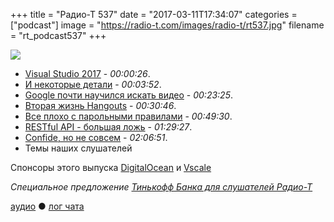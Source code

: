 +++
title = "Радио-Т 537"
date = "2017-03-11T17:34:07"
categories = ["podcast"]
image = "https://radio-t.com/images/radio-t/rt537.jpg"
filename = "rt_podcast537"
+++

![](https://radio-t.com/images/radio-t/rt537.jpg)

- [Visual Studio 2017](https://habrahabr.ru/company/microsoft/blog/323452/) - *00:00:26*.
- [И некоторые детали](http://venturebeat.com/2017/03/07/microsoft-launches-visual-studio-2017/) - *00:03:52*.
- [Google почти научился искать видео](http://mashable.com/2017/03/08/google-video-intelligence-api/) - *00:23:25*.
- [Вторая жизнь Hangouts](http://blog.google:443/products/g-suite/meet-the-new-enterprise-focused-hangouts/) - *00:30:46*.
- [Все плохо с парольными правилами](https://blog.codinghorror.com/password-rules-are-bullshit/) - *00:49:30*.
- [RESTful API - большая ложь](https://mmikowski.github.io/the_lie/) - *01:29:27*.
- [Confide, но не совсем](https://arstechnica.com/security/2017/03/unfixed-weaknesses-in-confide-stoke-doubts-about-end-to-end-crypto-claims/) - *02:06:51*.
- Темы наших слушателей

Спонсоры этого выпуска [DigitalOcean](https://www.digitalocean.com) и [Vscale](http://bit.ly/radio-t_vscale)

_Специальное предложение [Тинькофф Банка для слушателей Радио-Т](http://l.tinkoff.ru/radiot)_

[аудио](http://cdn.radio-t.com/rt_podcast537.mp3) ● [лог чата](http://chat.radio-t.com/logs/radio-t-537.html)
<audio src="http://cdn.radio-t.com/rt_podcast537.mp3" preload="none"></audio>
